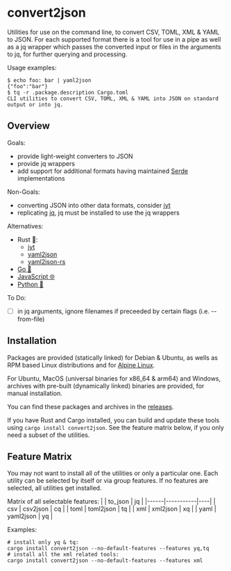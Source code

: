 convert2json
============

Utilities for use on the command line, to convert CSV, TOML, XML & YAML to JSON.
For each supported format there is a tool for use in a pipe as well as a jq
wrapper which passes the converted input or files in the
arguments to jq, for further querying and processing.

Usage examples:
```
$ echo foo: bar | yaml2json
{"foo":"bar"}
$ tq -r .package.description Cargo.toml
CLI utilities to convert CSV, TOML, XML & YAML into JSON on standard output or into jq.
```

Overview
--------

Goals:
+ provide light-weight converters to JSON
+ provide jq wrappers
+ add support for additional formats having maintained [Serde](https://serde.rs/) implementations

Non-Goals:
- converting JSON into other data formats, consider [jyt](https://github.com/ken-matsui/jyt)
- replicating [jq](https://jqlang.github.io/jq/), jq must be installed to use the jq wrappers

Alternatives:
* Rust 🦀:
  * [jyt](https://github.com/ken-matsui/jyt)
  * [yaml2json](https://github.com/dafu-wu/yaml2json)
  * [yaml2json-rs](https://github.com/Nessex/yaml2json-rs)
* [Go 🐹](https://pkg.go.dev/search?q=yaml2json&m=)
* [JavaScript 🌐](https://www.npmjs.com/search?q=yaml2json)
* [Python 🐍](https://pypi.org/search/?q=yaml2json)

To Do:
- [ ] in jq arguments, ignore filenames if preceeded by certain flags (i.e. --from-file)

Installation
------------
Packages are provided (statically linked) for Debian & Ubuntu, as wells as RPM
based Linux distributions and for
[Alpine Linux](https://pkgs.alpinelinux.org/packages?name=convert2json).

For Ubuntu, MacOS (universal binaries for x86_64 & arm64) and Windows, archives
with pre-built (dynamically linked) binaries are provided, for manual installation.

You can find these packages and archives in the
[releases](https://github.com/simonrupf/convert2json/releases).

If you have Rust and Cargo installed, you can build and update these tools using
`cargo install convert2json`. See the feature matrix below, if you only need a
subset of the utilities.

Feature Matrix
--------------
You may not want to install all of the utilities or only a particular one. Each
utility can be selected by itself or via group features. If no features are
selected, all utilities get installed.

Matrix of all selectable features:
|      | to_json   | jq |
|------|-----------|----|
| csv  | csv2json  | cq |
| toml | toml2json | tq |
| xml  | xml2json  | xq |
| yaml | yaml2json | yq |

Examples:
 ```
 # install only yq & tq:
 cargo install convert2json --no-default-features --features yq,tq
 # install all the xml related tools:
 cargo install convert2json --no-default-features --features xml
 ```

